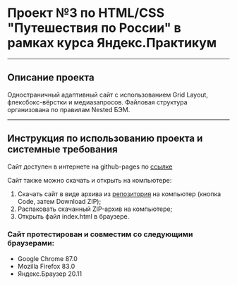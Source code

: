 # Проект №3 по HTML/CSS "Путешествия по России" в рамках курса Яндекс.Практикум

___________________________
## Описание проекта
Одностраничный адаптивный сайт с использованием Grid Layout, флексбокс-вёрстки и медиазапросов.
Файловая структура организована по правилам Nested БЭМ.

___________________________
## Инструкция по использованию проекта и системные требования
Сайт доступен в интернете на github-pages по [ссылке](https://niarga.github.io/russian-travel/)

Сайт также можно скачать и открыть на компьютере:
1. Скачать сайт в виде архива из [репозитория](https://github.com/niarga/russian-travel) на компьютер (кнопка Code, затем Download ZIP);
2. Распаковать скачанный ZIP-архив на компьютере;
3. Открыть файл index.html в браузере.

### Сайт протестирован и совместим со следующими браузерами:
* Google Chrome 87.0
* Mozilla Firefox 83.0
* Яндекс.Браузер 20.11
